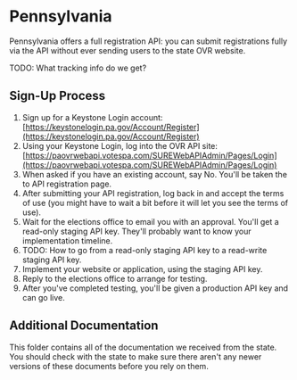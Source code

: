 # Pennsylvania

Pennsylvania offers a full registration API: you can submit registrations
fully via the API without ever sending users to the state OVR website.

TODO: What tracking info do we get?

## Sign-Up Process

1. Sign up for a Keystone Login account:
   [https://keystonelogin.pa.gov/Account/Register](https://keystonelogin.pa.gov/Account/Register)
2. Using your Keystone Login, log into the OVR API site:
   [https://paovrwebapi.votespa.com/SUREWebAPIAdmin/Pages/Login](https://paovrwebapi.votespa.com/SUREWebAPIAdmin/Pages/Login)
3. When asked if you have an existing account, say No. You'll be taken the to API registration page.
4. After submitting your API registration, log back in and accept the terms of use (you might have to wait a bit before it will let you see the terms of use).
5. Wait for the elections office to email you with an approval. You'll get a read-only staging API key. They'll probably want to know your implementation timeline.
6. TODO: How to go from a read-only staging API key to a read-write staging API key.
7. Implement your website or application, using the staging API key.
8. Reply to the elections office to arrange for testing.
9. After you've completed testing, you'll be given a production API key and can go live.

## Additional Documentation

This folder contains all of the documentation we received from the state.
You should check with the state to make sure there aren't any newer versions
of these documents before you rely on them.
